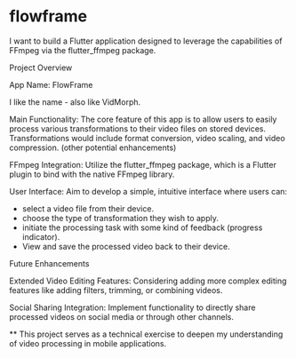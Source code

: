 # flowframe

I want to build a Flutter application designed to leverage the capabilities of FFmpeg via the flutter_ffmpeg package.

Project Overview

App Name: FlowFrame

I like the name - also like VidMorph.

Main Functionality: The core feature of this app is to allow users to easily process various transformations to their video files on stored devices. Transformations would include format conversion, video scaling, and video compression. (other potential enhancements)

FFmpeg Integration: Utilize the flutter_ffmpeg package, which is a Flutter plugin to bind with the native FFmpeg library.

User Interface: Aim to develop a simple, intuitive interface where users can:

- select a video file from their device.
- choose the type of transformation they wish to apply.
- initiate the processing task with some kind of feedback (progress indicator).
- View and save the processed video back to their device.

Future Enhancements

Extended Video Editing Features: Considering adding more complex editing features like adding filters, trimming, or combining videos.

Social Sharing Integration: Implement functionality to directly share processed videos on social media or through other channels.

\*\* This project serves as a technical exercise to deepen my understanding of video processing in mobile applications.

